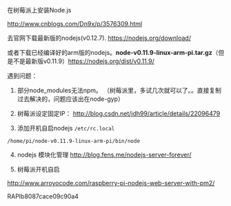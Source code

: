 在树莓派上安装Node.js

http://www.cnblogs.com/Dn9x/p/3576309.html

去官网下载最新版的nodejs(v0.12.7). <https://nodejs.org/download/>

 或者下载已经编译好的arm版的nodejs。**node-v0.11.9-linux-arm-pi.tar.gz**（但是不是最新版v0.11.9）<https://nodejs.org/dist/v0.11.9/>

 遇到问题：

 1. 部分node_modules无法npm。
 （树莓派里，多试几次就可以了。。直接复制过去解决的，问题应该出在node-gyp）
 2. 树莓派设定固定IP：
 <http://blog.csdn.net/jdh99/article/details/22096479>

 3. 添加开机自启nodejs
`/etc/rc.local`

 `/home/pi/node-v0.11.9-linux-arm-pi/bin/node`

 4. nodejs 模块化管理
 <http://blog.fens.me/nodejs-server-forever/>

 5. 树莓派开机自启

 <http://www.arroyocode.com/raspberry-pi-nodejs-web-server-with-pm2/>

 RAPIb8087cace09c90a4